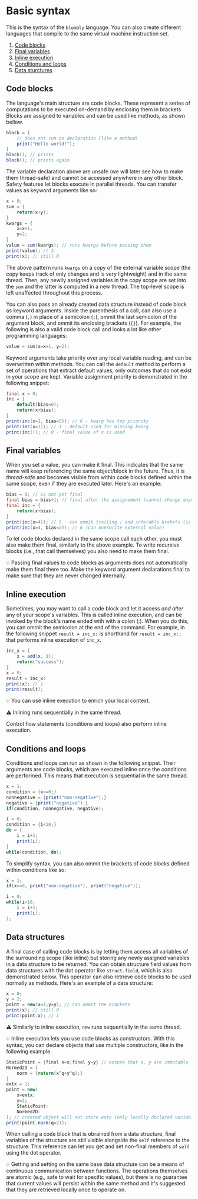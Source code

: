 # Basic syntax

This is the syntax of the `blombly` language. You can also create different
languages that compile to the same virtual machine instruction set.

1. [Code blocks](#code-blocks)
2. [Final variables](#final-variables)
3. [Inline execution](#inline-execution)
4. [Conditions and loops](#conditions-and-loops)
5. [Data sturctures](#data-structures)

## Code blocks
 
The language's main structure are code blocks. These represent a series of computations
to be executed on-demand by enclosing them in brackets. Blocks are assigned to 
variables and can be used like methods, as shown bellow.

```java
block = { 
    // does not run on declaration (like a method)
    print("Hello world!");
}
block(); // prints
block(); // prints again
```

The variable declaration above are unsafe (we will later see how to make them thread-safe)
and cannot be accessed anywhere in any other block. Safety features let blocks execute in parallel
threads. You can transfer values as keyword arguments like so:

```java
x = 0;
sum = {
    return(x+y);
}
kwargs = {
    x=x+1;
    y=2;
}
value = sum(kwargs); // runs kwargs before passing them
print(value); // 3
print(x); // still 0
```

The above pattern runs `kwargs` on a copy of the external variable scope
(the copy keeps track of only changes and is very lightweight) and in
the same thread.
Then, any newlly assigned variables in the copy scope are set into the
`sum` and the latter is computed in a new thread.
The top-level scope is left unaffected throughout this process.

You can also pass an already created data structure instead of code block 
as keyword arguments. Inside the parenthesis of a call,
can also use a comma (`,`) in place of a semicolon
(`;`), ommit the last semicolon of the argument block,
and ommit its enclosing brackets (`{}`). For example, the following is also a valid
code block call and looks a lot like other programming languages:

```java
value = sum(x=x+1, y=2);
```

Keyword arguments take priority over any local variable reading,
and can be overwritten within methods. You can call the `default`
method to perform a set of operations that extract default values;
only outcomes that do not exist in your scope are kept.
Variable assignment priority is demonstrated in the following snippet:

```java
final x = 0;
inc = {
    default(bias=0);
    return(x+bias);
}
print(inc(x=1, bias=5)); // 6 - kwarg has top priority
print(inc(x=1)); // 1 - default used for missing kwarg
print(inc()); // 0 - final value of x is used
```


## Final variables

When you set a value, you can make it final.
This indicates that the same name will keep referencing the same
object/block in the future. Thus, it is *thread-safe* and becomes visible 
from within code blocks defined within the same scope, even if they are
executed later. Here's an example:

```java
bias = 0; // is not yet final
final bias = bias+1; // final after the assignement (cannot change anymore)
final inc = {
    return(x+bias);
}
print(inc(x=4)); // 5 - can ommit trailing ; and inferable brakets (is equivalent to print(inc({x=4;}));)
print(inc(x=4, bias=2)); // 6 (can overwrite external value)
```

To let code blocks declared in the same scope call each other, 
you must also make them final, similarly to the above example. 
To write recursive blocks (i.e., that call themselves) you also 
need to make them final.

:bulb: Passing final values to code blocks as arguments does not
automatically make them final there too. Make the keyword argument 
declarations final to make sure that they are never
changed internally.

## Inline execution

Sometimes, you may want to call a code block and let it
access *and alter* any of your scope's variables. 
This is called inline execution, and can be invoked by
the block's name ended with with a colon (:). When you do this,
you can ommit the semicolon at the end of the command.
For example, in the following snippet `result = inc_x:` 
is shorthand for `result = inc_x:;` that performs
inline execution of `inc_x`.

```java
inc_x = {
    x = add(x, 1);
    return("success");
} 
x = 0;
result = inc_x:
print(x); // 1
print(result);
```

:bulb: You can use inline execution to enrich your local context.

:warning: Inlining runs sequentially in the same thread.

Control flow statements (conditions and loops) also perform inline execution.

## Conditions and loops

Conditions and loops can run as shown in the following snippet. Their arguments
are code blocks, which are executed inline once the conditions are performed. This
means that execution is sequential in the same thread.

```java
x = 1;
condition = {x>=0;}
nonnegative = {print("non-negative");}
negative = {print("negative");}
if(condition, nonnegative, negative);

i = 0;
condition = {i<10;}
do = {
    i = i+1;
    print(i);
}
while(condition, do);
```

To simplify syntax, you can also ommit the brackets of code blocks defined within
conditions like so:

```java
x = 1;
if(x>=0, print("non-negative"), print("negative"));

i = 0;
while(i<10,
    i = i+1;
    print(i);
);

```

## Data structures

A final case of calling code blocks is by letting them
access all variables of the surrounding scope (like
inline) but storing any newly assigned variables in a data structure
to be returned. You can obtain structure field values from data
structures with the dot operator like `struct.field`, 
which is also demonstrated below. This operator can also retrieve code
blocks to be used normally as methods. Here's an example of a data
structure:

```java
x = 0;
y = 2;
point = new(x=1;y=y); // can ommit the brackets
print(x); // still 0
print(point.x); // 1
```

:warning: Similarly to inline execution, `new` runs sequentially in the same thread.

:bulb: Inline execution lets you use code blocks as constructors. With this syntax,
you can declare objects that use multiple constructors, like in the following example.

```java
StaticPoint = {final x=x;final y=y} // ensure that x, y are immutable
Normed2D = {
    norm = {return(x^q+y^q);}
}
extx = 1;
point = new(
    x=extx;
    y=2;
    StaticPoint:
    Normed2D:
); // created object will not store extx (only locally declared variables are kept)
print(point.norm(q=2));
```

When calling a code block that is obrained from a data structure,
final variables of the structure are still visible alongside the
`self` reference to the structure. This reference can let you
get and set non-final members of `self` using the dot operator.

:bulb: Getting and setting on the same base data structure can be
a means of continuous communication between functions. The operations
themselves are atomic (e.g., safe to wait for specific values),
but there is no guarantee that current values will persist within the
same method and it's suggested that they are retrieved locally once
to operate on.